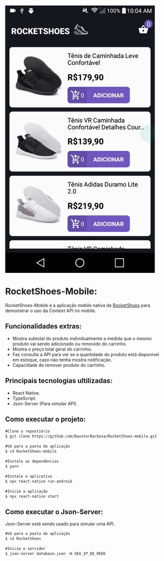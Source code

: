 ![RocketShoes](.github/rocketshoes.gif)

<h1>RocketShoes-Mobile:</h1>
<p>RocketShoes-Mobile é a aplicação mobile nativa da <a href="https://github.com/DausterBarbosa/RocketShoes">RocketShoes</a> para demonstrar o uso da Context API no mobile.</p>
<h2>Funcionalidades extras:</h2>
<ul>
  <li>Mostra subtotal do produto individualmente a medida que o mesmo produto vai sendo adicionado ou removido do carrinho.</li>
  <li>Mostra o preço total geral do carrinho.</li>
  <li>Faz consulta a API para ver se a quantidade do produto está disponível em estoque, caso não tenha mostra notificação.</li>
  <li>Capacidade de remover produto do carrinho.</li>
</ul>
<h2>Principais tecnologias ultilizadas:</h2>
<ul>
  <li>React Native.</li>
  <li>TypeScript.</li>
  <li>Json-Server (Para simular API).</li>
</ul>
<h2>Como executar o projeto:</h2>

```
#Clone o repostiório
$ git clone https://github.com/DausterBarbosa/RocketShoes-mobile.git

#Vá para a pasta da aplicação
$ cd RocketShoes-mobile

#Instale as dependências
$ yarn

#Instale o aplicativo
$ npx react-native run-android

#Inicie a aplicação
$ npx react-native start
```

<h2>Como executar o Json-Server:</h2>
<p>Json-Server está sendo usado para simular uma API.</p>

```
#Vá para a pasta da aplicação
$ cd RocketShoes

#Inicie o servidor
$ json-server database.json -H SEU_IP_DE_REDE
```
